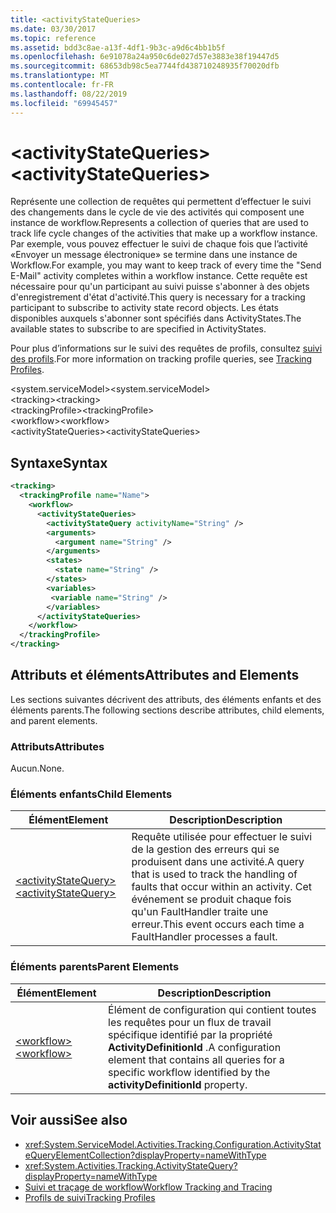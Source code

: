 ```yaml
---
title: <activityStateQueries>
ms.date: 03/30/2017
ms.topic: reference
ms.assetid: bdd3c8ae-a13f-4df1-9b3c-a9d6c4bb1b5f
ms.openlocfilehash: 6e91078a24a950c6de027d57e3883e38f19447d5
ms.sourcegitcommit: 68653db98c5ea7744fd438710248935f70020dfb
ms.translationtype: MT
ms.contentlocale: fr-FR
ms.lasthandoff: 08/22/2019
ms.locfileid: "69945457"
---
```

# <a name="activitystatequeries"></a><span data-ttu-id="ca32d-101">\<activityStateQueries></span><span class="sxs-lookup"><span data-stu-id="ca32d-101">\<activityStateQueries></span></span>
<span data-ttu-id="ca32d-102">Représente une collection de requêtes qui permettent d’effectuer le suivi des changements dans le cycle de vie des activités qui composent une instance de workflow.</span><span class="sxs-lookup"><span data-stu-id="ca32d-102">Represents a collection of queries that are used to track life cycle changes of the activities that make up a workflow instance.</span></span> <span data-ttu-id="ca32d-103">Par exemple, vous pouvez effectuer le suivi de chaque fois que l’activité «Envoyer un message électronique» se termine dans une instance de Workflow.</span><span class="sxs-lookup"><span data-stu-id="ca32d-103">For example, you may want to keep track of every time the "Send E-Mail" activity completes within a workflow instance.</span></span> <span data-ttu-id="ca32d-104">Cette requête est nécessaire pour qu'un participant au suivi puisse s'abonner à des objets d'enregistrement d'état d'activité.</span><span class="sxs-lookup"><span data-stu-id="ca32d-104">This query is necessary for a tracking participant to subscribe to activity state record objects.</span></span> <span data-ttu-id="ca32d-105">Les états disponibles auxquels s'abonner sont spécifiés dans ActivityStates.</span><span class="sxs-lookup"><span data-stu-id="ca32d-105">The available states to subscribe to are specified in ActivityStates.</span></span>  
  
 <span data-ttu-id="ca32d-106">Pour plus d’informations sur le suivi des requêtes de profils, consultez [suivi des profils](../../../windows-workflow-foundation/tracking-profiles.md).</span><span class="sxs-lookup"><span data-stu-id="ca32d-106">For more information on tracking profile queries, see [Tracking Profiles](../../../windows-workflow-foundation/tracking-profiles.md).</span></span>  
  
<span data-ttu-id="ca32d-107">\<system.serviceModel></span><span class="sxs-lookup"><span data-stu-id="ca32d-107">\<system.serviceModel></span></span>  
<span data-ttu-id="ca32d-108">\<tracking></span><span class="sxs-lookup"><span data-stu-id="ca32d-108">\<tracking></span></span>  
<span data-ttu-id="ca32d-109">\<trackingProfile></span><span class="sxs-lookup"><span data-stu-id="ca32d-109">\<trackingProfile></span></span>  
<span data-ttu-id="ca32d-110">\<workflow></span><span class="sxs-lookup"><span data-stu-id="ca32d-110">\<workflow></span></span>  
<span data-ttu-id="ca32d-111">\<activityStateQueries></span><span class="sxs-lookup"><span data-stu-id="ca32d-111">\<activityStateQueries></span></span>  
  
## <a name="syntax"></a><span data-ttu-id="ca32d-112">Syntaxe</span><span class="sxs-lookup"><span data-stu-id="ca32d-112">Syntax</span></span>  
  
```xml
<tracking>
  <trackingProfile name="Name">
    <workflow>
      <activityStateQueries>
        <activityStateQuery activityName="String" />
        <arguments>
          <argument name="String" />
        </arguments>
        <states>
          <state name="String" />
        </states>
        <variables>
         <variable name="String" />
        </variables>
      </activityStateQueries>
    </workflow>
  </trackingProfile>
</tracking>  
```  
  
## <a name="attributes-and-elements"></a><span data-ttu-id="ca32d-113">Attributs et éléments</span><span class="sxs-lookup"><span data-stu-id="ca32d-113">Attributes and Elements</span></span>  
 <span data-ttu-id="ca32d-114">Les sections suivantes décrivent des attributs, des éléments enfants et des éléments parents.</span><span class="sxs-lookup"><span data-stu-id="ca32d-114">The following sections describe attributes, child elements, and parent elements.</span></span>  
  
### <a name="attributes"></a><span data-ttu-id="ca32d-115">Attributs</span><span class="sxs-lookup"><span data-stu-id="ca32d-115">Attributes</span></span>  
 <span data-ttu-id="ca32d-116">Aucun.</span><span class="sxs-lookup"><span data-stu-id="ca32d-116">None.</span></span>  
  
### <a name="child-elements"></a><span data-ttu-id="ca32d-117">Éléments enfants</span><span class="sxs-lookup"><span data-stu-id="ca32d-117">Child Elements</span></span>  
  
|<span data-ttu-id="ca32d-118">Élément</span><span class="sxs-lookup"><span data-stu-id="ca32d-118">Element</span></span>|<span data-ttu-id="ca32d-119">Description</span><span class="sxs-lookup"><span data-stu-id="ca32d-119">Description</span></span>|  
|-------------|-----------------|  
|[<span data-ttu-id="ca32d-120">\<activityStateQuery></span><span class="sxs-lookup"><span data-stu-id="ca32d-120">\<activityStateQuery></span></span>](activitystatequery.md)|<span data-ttu-id="ca32d-121">Requête utilisée pour effectuer le suivi de la gestion des erreurs qui se produisent dans une activité.</span><span class="sxs-lookup"><span data-stu-id="ca32d-121">A query that is used to track the handling of faults that occur within an activity.</span></span>  <span data-ttu-id="ca32d-122">Cet événement se produit chaque fois qu'un FaultHandler traite une erreur.</span><span class="sxs-lookup"><span data-stu-id="ca32d-122">This event occurs each time a FaultHandler processes a fault.</span></span>|  
  
### <a name="parent-elements"></a><span data-ttu-id="ca32d-123">Éléments parents</span><span class="sxs-lookup"><span data-stu-id="ca32d-123">Parent Elements</span></span>  
  
|<span data-ttu-id="ca32d-124">Élément</span><span class="sxs-lookup"><span data-stu-id="ca32d-124">Element</span></span>|<span data-ttu-id="ca32d-125">Description</span><span class="sxs-lookup"><span data-stu-id="ca32d-125">Description</span></span>|  
|-------------|-----------------|  
|[<span data-ttu-id="ca32d-126">\<workflow></span><span class="sxs-lookup"><span data-stu-id="ca32d-126">\<workflow></span></span>](workflow.md)|<span data-ttu-id="ca32d-127">Élément de configuration qui contient toutes les requêtes pour un flux de travail spécifique identifié par la propriété **ActivityDefinitionId** .</span><span class="sxs-lookup"><span data-stu-id="ca32d-127">A configuration element that contains all queries for a specific workflow identified by the **activityDefinitionId** property.</span></span>|  
  
## <a name="see-also"></a><span data-ttu-id="ca32d-128">Voir aussi</span><span class="sxs-lookup"><span data-stu-id="ca32d-128">See also</span></span>

- <xref:System.ServiceModel.Activities.Tracking.Configuration.ActivityStateQueryElementCollection?displayProperty=nameWithType>
- <xref:System.Activities.Tracking.ActivityStateQuery?displayProperty=nameWithType>
- [<span data-ttu-id="ca32d-129">Suivi et traçage de workflow</span><span class="sxs-lookup"><span data-stu-id="ca32d-129">Workflow Tracking and Tracing</span></span>](../../../windows-workflow-foundation/workflow-tracking-and-tracing.md)
- [<span data-ttu-id="ca32d-130">Profils de suivi</span><span class="sxs-lookup"><span data-stu-id="ca32d-130">Tracking Profiles</span></span>](../../../windows-workflow-foundation/tracking-profiles.md)

